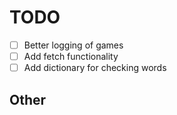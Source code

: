 # TODO

- [ ] Better logging of games
- [ ] Add fetch functionality
- [ ] Add dictionary for checking words

## Other
